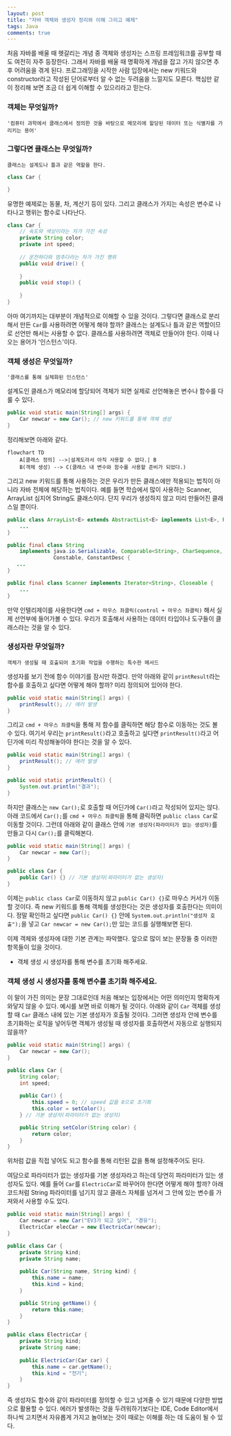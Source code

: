 ```yaml
---
layout: post
title: "자바 객체와 생성자 정리와 이해 그리고 예제"
tags: Java
comments: true
---
```


처음 자바를 배울 때 헷갈리는 개념 중 객체와 생성자는 스프링 프레임워크를 공부할 때도 여전히 자주 등장한다. 그래서 자바를 배울 때 명확하게 개념을 잡고 가지 않으면 추후 어려움을 겪게 된다. 프로그래밍을 시작한 사람 입장에서는 new 키워드와 constructor라고 작성된 단어로부터 알 수 없는 두려움을 느낄지도 모른다. 핵심만 같이 정리해 보면 조금 더 쉽게 이해할 수 있으리라고 믿는다.

### 객체는 무엇일까?
```
'컴퓨터 과학에서 클래스에서 정의한 것을 바탕으로 메모리에 할당된 데이터 또는 식별자를 가리키는 용어'
```

### 그렇다면 클래스는 무엇일까?
```
클래스는 설계도나 틀과 같은 역할을 한다.
```
```java
class Car {

}
```
유명한 예제로는 동물, 차, 계산기 등이 있다. 그리고 클래스가 가지는 속성은 변수로 나타나고 행위는 함수로 나타난다.
```java
class Car {
	// 속도와 색상이라는 차가 가진 속성
	private String color;
	private int speed;
	
	// 운전하다와 멈추다라는 차가 가진 행위
	public void drive() {
	
	}
	public void stop() {
	
	}
}
```

아마 여기까지는 대부분이 개념적으로 이해할 수 있을 것이다. 그렇다면 클래스로 분리해서 만든 `Car`를 사용하려면 어떻게 해야 할까? 클래스는 설계도나 틀과 같은 역할이므로 선언만 해서는 사용할 수 없다. 클래스를 사용하려면 객체로 만들어야 한다. 이때 나오는 용어가 '인스턴스'이다.

### 객체 생성은 무엇일까?
```
'클래스를 통해 실체화된 인스턴스'
```
설계도인 클래스가 메모리에 할당되어 객체가 되면 실제로 선언해놓은 변수나 함수를 다룰 수 있다.

```java
public void static main(String[] args) {
	Car newcar = new Car(); // new 키워드를 통해 객체 생성
}
```
정리해보면 아래와 같다.
```mermaid
flowchart TD
	A[클래스 정의] -->|설계도라서 아직 사용할 수 없다.| B
	B(객체 생성) --> C(클래스 내 변수와 함수를 사용할 준비가 되었다.)
```

그리고 new 키워드를 통해 사용하는 것은 우리가 만든 클래스에만 적용되는 법칙이 아니라 자바 전체에 해당하는 법칙이다. 예를 들면 학습에서 많이 사용하는 Scanner, ArrayList 심지어 String도 클래스이다. 단지 우리가 생성하지 않고 미리 만들어진 클래스일 뿐이다.

```java
public class ArrayList<E> extends AbstractList<E> implements List<E>, RandomAccess, Cloneable, java.io.Serializable {
	...
}

public final class String  
    implements java.io.Serializable, Comparable<String>, CharSequence,  
               Constable, ConstantDesc {
   ...
}

public final class Scanner implements Iterator<String>, Closeable {
	...
}
```

만약 인텔리제이를 사용한다면 `cmd + 마우스 좌클릭(control + 마우스 좌클릭)` 해서 실제 선언부에 들어가볼 수 있다. 우리가 호출해서 사용하는 데이터 타입이나 도구들이 클래스라는 것을 알 수 있다.

### 생성자란 무엇일까?
```
객체가 생성될 때 호출되어 초기화 작업을 수행하는 특수한 메서드
```

생성자를 보기 전에 함수 이야기를 잠시만 하겠다. 만약 아래와 같이 `printResult`라는 함수를 호출하고 싶다면 어떻게 해야 할까? 미리 정의되어 있어야 한다.
```java
public void static main(String[] args) {
	printResult(); // 에러 발생
}
```
그리고 `cmd + 마우스 좌클릭`을 통해 저 함수를 클릭하면 해당 함수로 이동하는 것도 볼 수 있다. 여기서 우리는 `printResult()`라고 호출하고 싶다면 `printResult()`라고 어딘가에 미리 작성해놓아야 한다는 것을 알 수 있다.
```java
public void static main(String[] args) {
	printResult(); // 에러 발생
}

public void static printResult() {
	System.out.println("결과");
}
```
하지만 클래스는 `new Car();`로 호출할 때 어딘가에 `Car()`라고 작성되어 있지는 않다. 아래 코드에서 `Car();`를 `cmd + 마우스 좌클릭`을 통해 클릭하면 `public class Car`로 이동할 것이다. 그런데 아래와 같이 클래스 안에 `기본 생성자(파라미터가 없는 생성자)`를 만들고 다시 `Car();`를 클릭해본다.
```java
public void static main(String[] args) {
	Car newcar = new Car();
}

public class Car {
	public Car() {} // 기본 생성자(파라미터가 없는 생성자)
}
```
이제는 `public class Car`로 이동하지 않고 `public Car() {}`로 마우스 커서가 이동할 것이다. 즉 new 키워드를 통해 객체를 생성한다는 것은 생성자를 호출한다는 의미이다. 정말 확인하고 싶다면 `public Car() {}` 안에 `System.out.println("생성자 호출");`을 넣고 `Car newcar = new Car();`만 있는 코드를 실행해보면 된다.

이제 객체와 생성자에 대한 기본 관계는 파악했다. 앞으로 많이 보는 문장들 중 이러한 항목들이 있을 것이다.
- 객체 생성 시 생성자를 통해 변수를 초기화 해주세요.
### 객체 생성 시 생성자를 통해 변수를 초기화 해주세요.

이 말이 가진 의미는 문장 그대로인데 처음 해보는 입장에서는 어떤 의미인지 명확하게 와닿지 않을 수 있다. 예시를 보면 바로 이해가 될 것이다. 아래와 같이 `Car` 객체를 생성할 때 `Car` 클래스 내에 있는 기본 생성자가 호출될 것이다. 그러면 생성자 안에 변수를 초기화하는 로직을 넣어두면 객체가 생성될 때 생성자를 호출하면서 자동으로 실행되지 않을까?
```java
public void static main(String[] args) {
	Car newcar = new Car();
}

public class Car {
	String color;
	int speed;
	
	public Car() {
		this.speed = 0; // speed 값을 0으로 초기화
		this.color = setColor();
	} // 기본 생성자(파라미터가 없는 생성자)

	public String setColor(String color) {
		return color;
	}
}
```

위처럼 값을 직접 넣어도 되고 함수를 통해 리턴된 값을 통해 설정해주어도 된다.

여담으로 파라미터가 없는 생성자를 기본 생성자라고 하는데 당연히 파라미터가 있는 생성자도 있다. 예를 들어 `Car`를 `ElectricCar`로 바꾸어야 한다면 어떻게 해야 할까? 아래 코드처럼 String 파라미터를 넘기지 않고 클래스 자체를 넘겨서 그 안에 있는 변수를 가져와서 사용할 수도 있다.
```java
public void static main(String[] args) {
	Car newcar = new Car("EV3가 되고 싶어", "경유");
	ElectricCar elecCar = new ElectricCar(newcar);
}

public class Car {
	private String kind;
	private String name;
	
	public Car(String name, String kind) {
		this.name = name;
		this.kind = kind;
	}

	public String getName() {
		return this.name;
	}
}

public class ElectricCar {
	private String kind;
	private String name;
	
	public ElectricCar(Car car) {
		this.name = car.getName();
		this.kind = "전기";
	}
}
```

즉 생성자도 함수와 같이 파라미터를 정의할 수 있고 넘겨줄 수 있기 때문에 다양한 방법으로 활용할 수 있다. 에러가 발생하는 것을 두려워하기보다는 IDE, Code Editor에서 하나씩 고치면서 자유롭게 가지고 놀아보는 것이 때로는 이해를 하는 데 도움이 될 수 있다.
